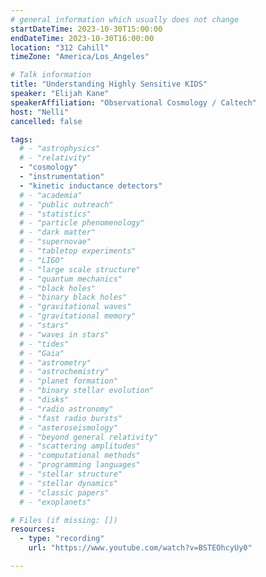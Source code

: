 ```yaml
---
# general information which usually does not change
startDateTime: 2023-10-30T15:00:00
endDateTime: 2023-10-30T16:00:00
location: "312 Cahill"
timeZone: "America/Los_Angeles"

# Talk information
title: "Understanding Highly Sensitive KIDS"
speaker: "Elijah Kane"
speakerAffiliation: "Observational Cosmology / Caltech"
host: "Nelli"
cancelled: false

tags:
  # - "astrophysics"
  # - "relativity"
  - "cosmology"
  - "instrumentation"
  - "kinetic inductance detectors"
  # - "academia"
  # - "public outreach"
  # - "statistics"
  # - "particle phenomenology"
  # - "dark matter"
  # - "supernovae"
  # - "tabletop experiments"
  # - "LIGO"
  # - "large scale structure"
  # - "quantum mechanics"
  # - "black holes"
  # - "binary black holes"
  # - "gravitational waves"
  # - "gravitational memory"
  # - "stars"
  # - "waves in stars"
  # - "tides"
  # - "Gaia"
  # - "astrometry"
  # - "astrochemistry"
  # - "planet formation"
  # - "binary stellar evolution"
  # - "disks"
  # - "radio astronomy"
  # - "fast radio bursts"
  # - "asteroseismology"
  # - "beyond general relativity"
  # - "scattering amplitudes"
  # - "computational methods"
  # - "programming languages"
  # - "stellar structure"
  # - "stellar dynamics"
  # - "classic papers"
  # - "exoplanets"

# Files (if missing: [])
resources:
  - type: "recording"
    url: "https://www.youtube.com/watch?v=BSTEOhcyUy0"

---
```



